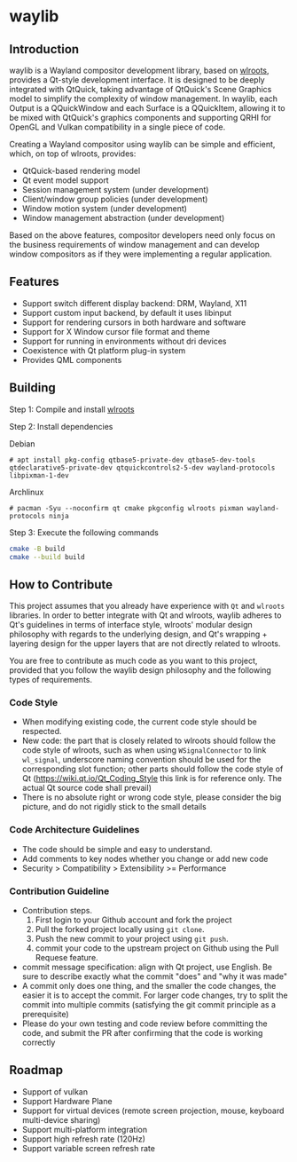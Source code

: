# waylib

## Introduction

waylib is a Wayland compositor development library, based on [wlroots](https://gitlab.freedesktop.org/wlroots/wlroots), provides a Qt-style development interface. It is designed to be deeply integrated with QtQuick, taking advantage of QtQuick's Scene Graphics model to simplify the complexity of window management. In waylib, each Output is a QQuickWindow and each Surface is a QQuickItem, allowing it to be mixed with QtQuick's graphics components and supporting QRHI for OpenGL and Vulkan compatibility in a single piece of code.

Creating a Wayland compositor using waylib can be simple and efficient, which, on top of wlroots, provides:

* QtQuick-based rendering model
* Qt event model support
* Session management system (under development)
* Client/window group policies (under development)
* Window motion system (under development)
* Window management abstraction (under development)

Based on the above features, compositor developers need only focus on the business requirements of window management and can develop window compositors as if they were implementing a regular application.

## Features

* Support switch different display backend: DRM, Wayland, X11
* Support custom input backend, by default it uses libinput
* Support for rendering cursors in both hardware and software
* Support for X Window cursor file format and theme
* Support for running in environments without dri devices
* Coexistence with Qt platform plug-in system
* Provides QML components

## Building

Step 1: Compile and install [wlroots](https://gitlab.freedesktop.org/wlroots/wlroots#building)


Step 2: Install dependencies

Debian
````
# apt install pkg-config qtbase5-private-dev qtbase5-dev-tools qtdeclarative5-private-dev qtquickcontrols2-5-dev wayland-protocols libpixman-1-dev
````

Archlinux

````
# pacman -Syu --noconfirm qt cmake pkgconfig wlroots pixman wayland-protocols ninja
````

Step 3: Execute the following commands

```bash
cmake -B build
cmake --build build
```

## How to Contribute

This project assumes that you already have experience with `Qt` and `wlroots` libraries. In order to better integrate with Qt and wlroots, waylib adheres to Qt's guidelines in terms of interface style, wlroots' modular design philosophy with regards to the underlying design, and Qt's wrapping + layering design for the upper layers that are not directly related to wlroots.

You are free to contribute as much code as you want to this project, provided that you follow the waylib design philosophy and the following types of requirements.

### Code Style

* When modifying existing code, the current code style should be respected.
* New code: the part that is closely related to wlroots should follow the code style of wlroots, such as when using `WSignalConnector` to link `wl_signal`, underscore naming convention should be used for the corresponding slot function; other parts should follow the code style of Qt (https://wiki.qt.io/Qt_Coding_Style this link is for reference only. The actual Qt source code shall prevail)
* There is no absolute right or wrong code style, please consider the big picture, and do not rigidly stick to the small details

### Code Architecture Guidelines

* The code should be simple and easy to understand.
* Add comments to key nodes whether you change or add new code
* Security > Compatibility > Extensibility >= Performance

### Contribution Guideline

* Contribution steps.
    1. First login to your Github account and fork the project
    2. Pull the forked project locally using `git clone`.
    3. Push the new commit to your project using `git push`.
    4. commit your code to the upstream project on Github using the Pull Requese feature.
* commit message specification: align with Qt project, use English. Be sure to describe exactly what the commit "does" and "why it was made"
* A commit only does one thing, and the smaller the code changes, the easier it is to accept the commit. For larger code changes, try to split the commit into multiple commits (satisfying the git commit principle as a prerequisite)
* Please do your own testing and code review before committing the code, and submit the PR after confirming that the code is working correctly

## Roadmap

* Support of vulkan
* Support Hardware Plane
* Support for virtual devices (remote screen projection, mouse, keyboard multi-device sharing)
* Support multi-platform integration
* Support high refresh rate (120Hz)
* Support variable screen refresh rate
